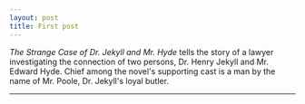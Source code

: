 ```yaml
---
layout: post
title: First post
---
```


*The Strange Case of Dr. Jekyll and Mr. Hyde* tells the story of a
 lawyer investigating the connection of two persons, Dr. Henry Jekyll
 and Mr. Edward Hyde. Chief among the novel's supporting cast is a man
 by the name of Mr. Poole, Dr. Jekyll's loyal butler.

-----

<!-- Poole is the butler for [Jekyll](http://jekyllrb.com), the static site -->
<!-- generator. It's designed and developed by -->
<!-- [@mdo](https://twitter.com/mdo) to provide a clear and concise -->
<!-- foundational setup for any Jekyll site. It does so by furnishing a -->
<!-- full vanilla Jekyll install with example templates, pages, posts, and -->
<!-- styles. -->

<!-- There are currently two themes built on Poole: -->

<!-- * [Hyde](http://hyde.getpoole.com) -->
<!-- * [Lanyon](http://lanyon.getpoole.com) -->

<!-- Learn more and contribute on [GitHub](https://github.com/poole). -->

<!-- ### What's included -->

<!-- Poole is a streamlined Jekyll site designed and built as a foundation -->
<!-- for building more meaningful themes. Poole, and every theme built on -->
<!-- it, includes the following: -->

<!-- * Mobile friendly design and development -->
<!-- * Easily scalable text and component sizing with `rem` units in the CSS -->
<!-- * Support for a wide gamut of HTML elements -->
<!-- * Related posts (time-based, because Jekyll) below each post -->
<!-- * Syntax highlighting, courtesy Pygments (the Python-based code snippet highlighter) -->

<!-- Additional features are available in individual themes. -->

<!-- ### Browser support -->

<!-- Poole and its themes are by preference a forward-thinking project. In -->
<!-- addition to the latest versions of Chrome, Safari (mobile and -->
<!-- desktop), and Firefox, it is only compatible with Internet Explorer 9 -->
<!-- and above. -->

<!-- ### Download -->

<!-- Poole is developed on and hosted with GitHub. Head to the <a -->
<!-- href="https://github.com/poole/poole">GitHub repository</a> for -->
<!-- downloads, bug reports, and features requests. -->

<!-- Thanks! -->
